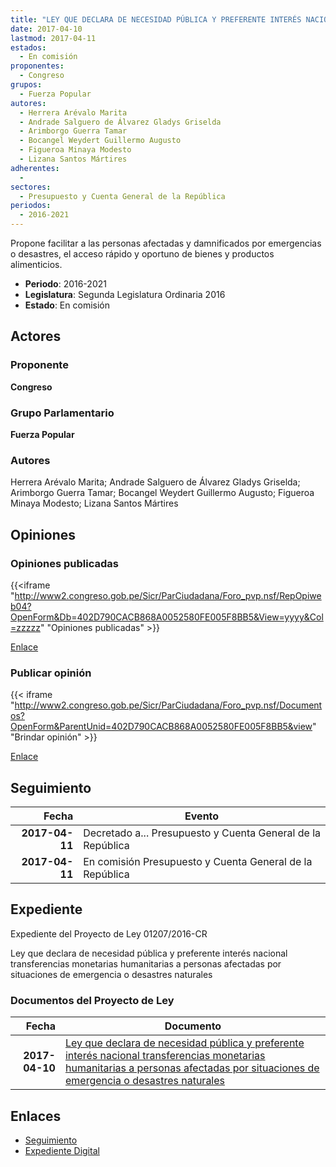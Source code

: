 ```yaml
---
title: "LEY QUE DECLARA DE NECESIDAD PÚBLICA Y PREFERENTE INTERÉS NACIONAL TRANSFERENCIAS MONETARIAS HUMANITARIAS A PERSONAS AFECTADAS POR SITUACIONES DE EMERGENCIA O DESASTRES NATURALES"
date: 2017-04-10
lastmod: 2017-04-11
estados: 
  - En comisión
proponentes: 
  - Congreso
grupos: 
  - Fuerza Popular
autores: 
  - Herrera Arévalo Marita
  - Andrade Salguero de Álvarez Gladys Griselda
  - Arimborgo Guerra Tamar
  - Bocangel Weydert Guillermo Augusto
  - Figueroa Minaya Modesto
  - Lizana Santos Mártires
adherentes: 
  - 
sectores: 
  - Presupuesto y Cuenta General de la República
periodos: 
  - 2016-2021
---
```


Propone facilitar a las personas afectadas y damnificados por emergencias o desastres, el acceso rápido y oportuno de bienes y productos alimenticios.

- **Periodo**: 2016-2021
- **Legislatura**: Segunda Legislatura Ordinaria 2016
- **Estado**: En comisión

## Actores

### Proponente

**Congreso**

### Grupo Parlamentario

**Fuerza Popular**

### Autores

Herrera Arévalo Marita; Andrade Salguero de Álvarez Gladys Griselda; Arimborgo Guerra Tamar; Bocangel Weydert Guillermo Augusto; Figueroa Minaya Modesto; Lizana Santos Mártires


## Opiniones

### Opiniones publicadas

{{<iframe "http://www2.congreso.gob.pe/Sicr/ParCiudadana/Foro_pvp.nsf/RepOpiweb04?OpenForm&Db=402D790CACB868A0052580FE005F8BB5&View=yyyy&Col=zzzzz" "Opiniones publicadas" >}}

[Enlace](http://www2.congreso.gob.pe/Sicr/ParCiudadana/Foro_pvp.nsf/RepOpiweb04?OpenForm&Db=402D790CACB868A0052580FE005F8BB5&View=yyyy&Col=zzzzz)
### Publicar opinión

{{< iframe "http://www2.congreso.gob.pe/Sicr/ParCiudadana/Foro_pvp.nsf/Documentos?OpenForm&ParentUnid=402D790CACB868A0052580FE005F8BB5&view" "Brindar opinión" >}}

[Enlace](http://www2.congreso.gob.pe/Sicr/ParCiudadana/Foro_pvp.nsf/Documentos?OpenForm&ParentUnid=402D790CACB868A0052580FE005F8BB5&view)

## Seguimiento

| Fecha | Evento |
|------:|--------|
| **2017-04-11** | Decretado a... Presupuesto y Cuenta General de la República|
| **2017-04-11** | En comisión Presupuesto y Cuenta General de la República|


## Expediente

Expediente del Proyecto de Ley 01207/2016-CR

Ley que declara de necesidad pública y preferente interés nacional transferencias monetarias humanitarias a personas afectadas por situaciones de emergencia o desastres naturales


### Documentos del Proyecto de Ley

| Fecha | Documento |
|------:|--------|
| **2017-04-10** | [Ley que declara de necesidad pública y preferente interés nacional transferencias monetarias humanitarias a personas afectadas por situaciones de emergencia o desastres naturales](http://www.leyes.congreso.gob.pe/Documentos/2016_2021/Proyectos_de_Ley_y_de_Resoluciones_Legislativas/PL0120720170410..pdf) |

## Enlaces 

- [Seguimiento](http://www2.congreso.gob.pe/Sicr/TraDocEstProc/CLProLey2016.nsf/f7fff46988ca05b1052578e100829cc7/d148c52282f58383052580fe005197a0?OpenDocument)
- [Expediente Digital](http://www2.congreso.gob.pehttp://www2.congreso.gob.pe/Sicr/TraDocEstProc/CLProLey2016.nsf/f7fff46988ca05b1052578e100829cc7/d148c52282f58383052580fe005197a0?OpenDocument&Click=05257FB7005EB655.eb71d0cf91d8294e05256cdf006b5706/$Body/0.1C6C)
